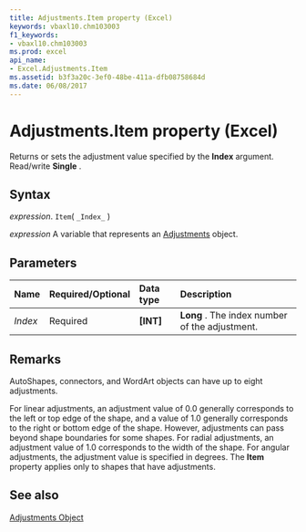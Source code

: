 ```yaml
---
title: Adjustments.Item property (Excel)
keywords: vbaxl10.chm103003
f1_keywords:
- vbaxl10.chm103003
ms.prod: excel
api_name:
- Excel.Adjustments.Item
ms.assetid: b3f3a20c-3ef0-48be-411a-dfb08758684d
ms.date: 06/08/2017
---
```



# Adjustments.Item property (Excel)

Returns or sets the adjustment value specified by the  **Index** argument. Read/write **Single** .


## Syntax

 _expression_. `Item`( `_Index_` )

 _expression_ A variable that represents an [Adjustments](Excel.Adjustments.md) object.


## Parameters



|Name|Required/Optional|Data type|Description|
|:-----|:-----|:-----|:-----|
| _Index_|Required| **[INT]**| **Long** . The index number of the adjustment.|

## Remarks

AutoShapes, connectors, and WordArt objects can have up to eight adjustments.

For linear adjustments, an adjustment value of 0.0 generally corresponds to the left or top edge of the shape, and a value of 1.0 generally corresponds to the right or bottom edge of the shape. However, adjustments can pass beyond shape boundaries for some shapes. For radial adjustments, an adjustment value of 1.0 corresponds to the width of the shape. For angular adjustments, the adjustment value is specified in degrees. The  **Item** property applies only to shapes that have adjustments.


## See also


[Adjustments Object](Excel.Adjustments.md)

